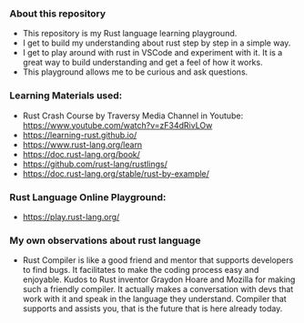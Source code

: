 ### About this repository
- This repository is my Rust language learning playground.
- I get to build my understanding about rust step by step in a simple way.
- I get to play around with rust in VSCode and experiment with it. It is a great way to build understanding and get a feel of how it works.
- This playground allows me to be curious and ask questions.

### Learning Materials used: 
- Rust Crash Course by Traversy Media Channel in Youtube: https://www.youtube.com/watch?v=zF34dRivLOw
- https://learning-rust.github.io/
- https://www.rust-lang.org/learn
- https://doc.rust-lang.org/book/
- https://github.com/rust-lang/rustlings/
- https://doc.rust-lang.org/stable/rust-by-example/

### Rust Language Online Playground:
- https://play.rust-lang.org/

### My own observations about rust language
- Rust Compiler is like a good friend and mentor that supports developers to find bugs. It facilitates to make the coding process easy and enjoyable. Kudos to Rust inventor Graydon Hoare and Mozilla for making such a friendly compiler. It actually makes a conversation with devs that work with it and speak in the language they understand. Compiler that supports and assists you, that is the future that is here already today. 